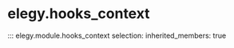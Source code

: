
# elegy.hooks_context

::: elegy.module.hooks_context
    selection:
        inherited_members: true